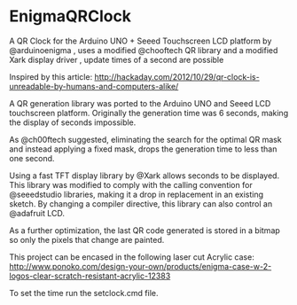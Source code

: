 # EnigmaQRClock
A QR Clock for the Arduino UNO + Seeed Touchscreen LCD platform by @arduinoenigma , uses a modified @chooftech QR library and a modified Xark display driver , update times of a second are possible

Inspired by this article: 
http://hackaday.com/2012/10/29/qr-clock-is-unreadable-by-humans-and-computers-alike/ 

A QR generation library was ported to the Arduino UNO and Seeed LCD touchscreen platform. Originally the generation time was 6 seconds, making the display of seconds impossible. 

As @ch00ftech suggested, eliminating the search for the optimal QR mask and instead applying a fixed mask, drops the generation time to less than one second. 

Using a fast TFT display library by @Xark allows seconds to be displayed. This library was modified to comply with the calling convention for @seeedstudio libraries, making it a drop in replacement in an existing sketch. By changing a compiler directive, this library can also control an @adafruit LCD. 

As a further optimization, the last QR code generated is stored in a bitmap so only the pixels that change are painted.

This project can be encased in the following laser cut Acrylic case:
http://www.ponoko.com/design-your-own/products/enigma-case-w-2-logos-clear-scratch-resistant-acrylic-12383

To set the time run the setclock.cmd file.
